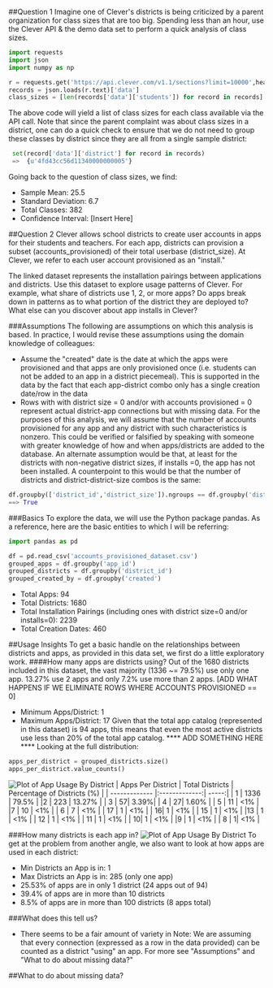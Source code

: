 ##Question 1
Imagine one of Clever's districts is being criticized by a parent organization for class sizes that are too big. Spending less than an hour, use the Clever API & the demo data set to perform a quick analysis of class sizes.


```python
import requests
import json
import numpy as np

r = requests.get('https://api.clever.com/v1.1/sections?limit=10000',headers={'Authorization':'Bearer DEMO_TOKEN'})
records = json.loads(r.text)['data']
class_sizes = [len(records['data']['students']) for record in records]
```
The above code will yield a list of class sizes for each class available via the API call. Note that since the parent complaint was about class sizes in a district, one can do a quick check to ensure that we do not need to group these classes by district since they are all from a single sample district:
```python
 set(record['data']['district'] for record in records)
 =>  {u'4fd43cc56d11340000000005'}
```
Going back to the question of class sizes, we find:
* Sample Mean: 25.5
* Standard Deviation: 6.7
* Total Classes: 382
* Confidence Interval: [Insert Here]

##Question 2
Clever allows school districts to create user accounts in apps for their students and teachers. 
For each app, districts can provision a subset (accounts_provisioned) of their total userbase (district_size).
At Clever, we refer to each user account provisioned as an "install."

The linked dataset represents the installation pairings between applications and districts. 
Use this dataset to explore usage patterns of Clever. For example, what share of districts use 1, 2, or more apps? 
Do apps break down in patterns as to what portion of the district they are deployed to? 
What else can you discover about app installs in Clever?

###Assumptions
The following are assumptions on which this analysis is based. In practice, I would revise these assumptions using the domain knowledge of colleagues:
* Assume the "created" date is the date at which the apps were provisioned and that apps are only provisioned once (i.e. students can not be added to an app in a district piecemeal). This is supported in the data by the fact that each app-district combo only has a single creation date/row in the data
* Rows with with district size = 0 and/or with accounts provisioned = 0 represent actual district-app connections but with missing data. For the purposes of this analysis, we will assume that the number of accounts provisioned for any app and any district with such characteristics is nonzero. This could be verified or falsified by speaking with someone with greater knowledge of how and when apps/districts are added to the database. An alternate assumption would be that, at least for the districts with non-negative district sizes, if installs =0, the app has not been installed. A counterpoint to this would be that the number of districts and district-district-size combos is the same:
```python
df.groupby(['district_id','district_size']).ngroups == df.groupby('district_id').ngroups
==> True
```
###Basics
To explore the data, we will use the Python package pandas. As a reference, here are the basic entities to which I will be referring:
```python
import pandas as pd

df = pd.read_csv('accounts_provisioned_dataset.csv')
grouped_apps = df.groupby('app_id')
grouped_districts = df.groupby('district_id')
grouped_created_by = df.groupby('created')
```
* Total Apps: 94
* Total Districts: 1680
* Total Installation Pairings (including ones with district size=0 and/or installs=0): 2239
* Total Creation Dates: 460

##Usage Insights
To get a basic handle on the relationships between districts and apps, as provided in this data set, we first do a little exploratory work. ####How many apps are districts using?
Out of the 1680 districts included in this dataset, the vast majority (1336 ~= 79.5%) use only one app. 13.27% use 2 apps and only 7.2% use more than 2 apps.  [ADD WHAT HAPPENS IF WE ELIMINATE ROWS WHERE ACCOUNTS PROVISIONED == 0]
* Minimum Apps/District: 1
* Maximum Apps/District: 17
Given that the total app catalog (represented in this dataset) is 94 apps, this means that even the most active districts use less than 20% of the total app catalog. **** ADD SOMETHING HERE ****
Looking at the full distribution:
```python
apps_per_district = grouped_districts.size()
apps_per_district.value_counts()
```
![Plot of App Usage By District](https://raw.github.com/margo-K/clever-assn/master/app_usage_per_district.png) 
| Apps Per District  | Total Districts   | Percentage of Districts (%)  |
| ------------- |:-------------:| -----:|
| 1      | 1336 | 79.5% |
|2      | 223      |   13.27% |
| 3      |   57| 3.39%|
| 4      | 27| 1.60% |
| 5 | 11      |   <1% |
|7 | 10     |    <1%  |
| 6 | 7 | <1%  |
| 17  | 1      |   <1%  |
| 16| 1     |    <1% |
| 15 | 1      |   <1%  |
|13 | 1     |    <1%  |
| 12 | 1 | <1%  |
| 11  | 1      |   <1%  |
| 10| 1     |    <1%  |
|9 | 1     |    <1%  |
| 8 | 1| <1%  |

###How many districts is each app in?
![Plot of App Usage By District](https://raw.github.com/margo-K/clever-assn/master/district_per_app.png)
To get at the problem from another angle, we also want to look at how apps are used in each district:
* Min Districts an App is in: 1
* Max Districts an App is in: 285 (only one app)
* 25.53% of apps are in only 1 district (24 apps out of 94)
* 39.4% of apps are in more than 10 districts
* 8.5% of apps are in more than 100 districts (8 apps total)

###What does this tell us?
* There seems to be a fair amount of variety in 
Note: We are assuming that every connection (expressed as a row in the data provided) can be counted as a district "using" an app. For more see "Assumptions" and "What to do about missing data?"

##What to do about missing data?